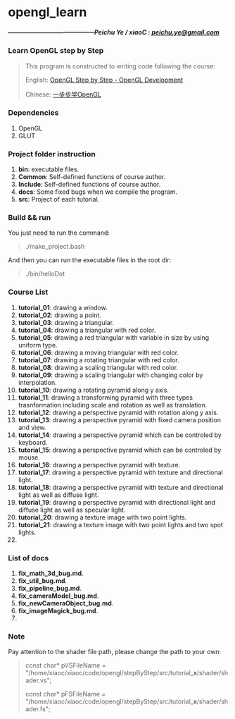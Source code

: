 # opengl_learn
##### ——————————————Peichu Ye / xiaoC : peichu.ye@gmail.com

### Learn OpenGL step by Step 

> This program is constructed to writing code following the course:
> 
> English: [OpenGL Step by Step - OpenGL Development](http://ogldev.atspace.co.uk/)
> 
> Chinese: [一步步学OpenGL](https://zhuanlan.zhihu.com/p/26230474)



### Dependencies
1. OpenGL
2. GLUT



### Project folder instruction

1. **bin**: executable files.
2. **Common**: Self-defined functions of course author.
3. **Include**: Self-defined functions of course author.
4. **docs**: Some fixed bugs when we compile the program.
5. **src**: Project of each tutorial.




### Build && run

You just need to run the command:
> ./make_project.bash

And then you can run the executable files in the root dir:
> ./bin/helloDot



### Course List

1. **tutorial_01**: drawing a window.
2. **tutorial_02**: drawing a point.
3. **tutorial_03**: drawing a triangular.
4. **tutorial_04**: drawing a triangular with red color.
5. **tutorial_05**: drawing a red triangular with variable in size by using uniform type.
6. **tutorial_06**: drawing a moving triangular with red color.
7. **tutorial_07**: drawing a rotating triangular with red color.
8. **tutorial_08**: drawing a scaling triangular with red color.
9. **tutorial_09**: drawing a scaling triangular with changing color by interpolation.
10. **tutorial_10**: drawing a rotating pyramid along y axis. 
11. **tutorial_11**: drawing a transforming pyramid with three types trasnformation including scale and rotation as well as translation.
12. **tutorial_12**: drawing a perspective pyramid with rotation along y axis.
13. **tutorial_13**: drawing a perspective pyramid with fixed camera position and view.
14. **tutorial_14**: drawing a perspective pyramid which can be controled by keyboard.
15. **tutorial_15**: drawing a perspective pyramid which can be controled by mouse.
16. **tutorial_16**: drawing a perspective pyramid with texture.
17. **tutorial_17**: drawing a perspective pyramid with texture and directional light.
18. **tutorial_18**: drawing a perspective pyramid with texture and directional light as well as diffuse light.
19. **tutorial_19**: drawing a perspective pyramid with directional light and diffuse light as well as specular light.
20. **tutorial_20**: drawing a texture image with two point lights.
21. **tutorial_21**: drawing a texture image with two point lights and two spot lights.
22. 



### List of docs

1. **fix_math_3d_bug.md**.
2. **fix_util_bug.md**.
3. **fix_pipeline_bug.md**.
4. **fix_cameraModel_bug.md**.
5. **fix_newCameraObject_bug.md**.
6. **fix_imageMagick_bug.md**.
7. 



### Note 

Pay attention to the shader file path, please change the path to your own:
> 
> const char* pVSFileName = "/home/xiaoc/xiaoc/code/opengl/stepByStep/src/tutorial_**x**/shader/shader.vs";
> 
> const char* pFSFileName = "/home/xiaoc/xiaoc/code/opengl/stepByStep/src/tutorial_**x**/shader/shader.fs";
> 